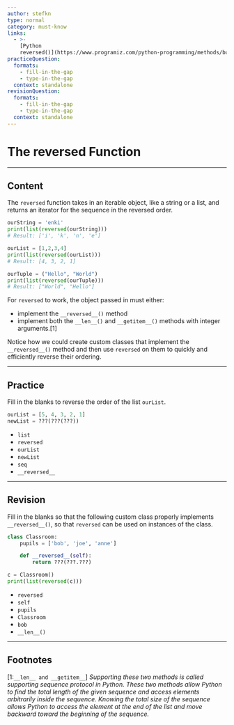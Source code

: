 ```yaml
---
author: stefkn
type: normal
category: must-know
links:
  - >-
    [Python
    reversed()](https://www.programiz.com/python-programming/methods/built-in/reversed){website}
practiceQuestion:
  formats:
    - fill-in-the-gap
    - type-in-the-gap
  context: standalone
revisionQuestion:
  formats:
    - fill-in-the-gap
    - type-in-the-gap
  context: standalone
---
```


# The reversed Function


---

## Content

The `reversed` function takes in an iterable object, like a string or a list, and returns an iterator for the sequence in the reversed order.

```python
ourString = 'enki'
print(list(reversed(ourString)))
# Result: ['i', 'k', 'n', 'e']

ourList = [1,2,3,4]
print(list(reversed(ourList)))
# Result: [4, 3, 2, 1]

ourTuple = ("Hello", "World")
print(list(reversed(ourTuple)))
# Result: ["World", "Hello"]
```

For `reversed` to work, the object passed in must either:
- implement the `__reversed__()` method
- implement both the `__len__()` and `__getitem__()` methods with integer arguments.[1]


Notice how we could create custom classes that implement the `__reversed__()` method and then use `reversed` on them to quickly and efficiently reverse their ordering. 

---

## Practice

Fill in the blanks to reverse the order of the list `ourList`.

```python
ourList = [5, 4, 3, 2, 1]
newList = ???(???(???))
```

- `list`
- `reversed`
- `ourList`
- `newList`
- `seq`
- `__reversed__`


---

## Revision

Fill in the blanks so that the following custom class properly implements `__reversed__()`, so that `reversed` can be used on instances of the class.

```python
class Classroom:
    pupils = ['bob', 'joe', 'anne']

    def __reversed__(self):
        return ???(???.???)

c = Classroom()
print(list(reversed(c)))
```

- `reversed`
- `self`
- `pupils`
- `Classroom`
- `bob`
- `__len__()`


---

## Footnotes

[1:`__len__ and __getitem__`]
*Supporting these two methods is called supporting sequence protocol in Python. These two methods allow Python to find the total length of the given sequence and access elements arbitrarily inside the sequence. Knowing the total size of the sequence allows Python to access the element at the end of the list and move backward toward the beginning of the sequence.*
 
